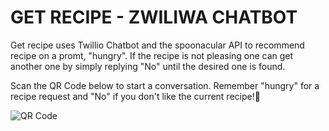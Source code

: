 # GET RECIPE - ZWILIWA CHATBOT
Get recipe uses Twillio Chatbot and the spoonacular API to recommend recipe on a promt, "hungry". If the recipe is not pleasing one can get another one by simply replying "No" until the desired one is found.

Scan the QR Code below to start a conversation. Remember "hungry" for a recipe request and "No" if you don't like the current recipe!🫡

![QR Code](https://github.com/BrandenPIQES/GET-RECIPE/assets/107156027/8e22eefe-ab66-4599-a348-dd10b19ff2bb)
